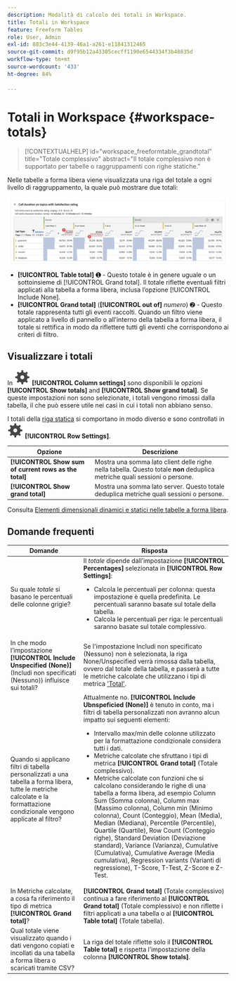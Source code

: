 ```yaml
---
description: Modalità di calcolo dei totali in Workspace.
title: Totali in Workspace
feature: Freeform Tables
role: User, Admin
exl-id: 883c3e44-4139-46a1-a261-e11841312465
source-git-commit: d9f95b12a43305cecff1190e6544334f3b48835d
workflow-type: tm+mt
source-wordcount: '433'
ht-degree: 84%

---
```


# Totali in Workspace {#workspace-totals}

>[!CONTEXTUALHELP]
>id="workspace_freeformtable_grandtotal"
>title="Totale complessivo"
>abstract="Il totale complessivo non è supportato per tabelle o raggruppamenti con righe statiche."

Nelle tabelle a forma libera viene visualizzata una riga del totale a ogni livello di raggruppamento, la quale può mostrare due totali:

![Tabella a forma libera che evidenzia il totale complessivo e il totale della tabella.](assets/total-row.png)

* **[!UICONTROL Table total]** ➊ - Questo totale è in genere uguale o un sottoinsieme di [!UICONTROL Grand total]. Il totale riflette eventuali filtri applicati alla tabella a forma libera, inclusa l’opzione [!UICONTROL Include None].
* **[!UICONTROL Grand total]** (**[!UICONTROL out of]** *numero*) ➋ - Questo totale rappresenta tutti gli eventi raccolti. Quando un filtro viene applicato a livello di pannello o all’interno della tabella a forma libera, il totale si rettifica in modo da riflettere tutti gli eventi che corrispondono ai criteri di filtro.




## Visualizzare i totali

In ![Impostazioni](/help/assets/icons/Setting.svg) **[!UICONTROL Column settings]** sono disponibili le opzioni **[!UICONTROL Show totals]** and **[!UICONTROL Show grand total]**. Se queste impostazioni non sono selezionate, i totali vengono rimossi dalla tabella, il che può essere utile nei casi in cui i totali non abbiano senso.


I totali della [riga statica](/help/analyze/analysis-workspace/visualizations/freeform-table/column-row-settings/manual-vs-dynamic-rows.md) si comportano in modo diverso e sono controllati in ![Impostazioni](/help/assets/icons/Setting.svg) **[!UICONTROL Row Settings]**.

| Opzione | Descrizione |
|---|---|
| **[!UICONTROL Show sum of current rows as the total]** | Mostra una somma lato client delle righe nella tabella. Questo totale **non** deduplica metriche quali sessioni o persone. |
| **[!UICONTROL Show grand total]** | Mostra una somma lato server. Questo totale deduplica metriche quali sessioni o persone. |

Consulta [Elementi dimensionali dinamici e statici nelle tabelle a forma libera](column-row-settings/manual-vs-dynamic-rows.md).


## Domande frequenti

| Domande | Risposta |
|---|---|
| Su quale *totale* si basano le percentuali delle colonne grigie? | Il *totale* dipende dall’impostazione **[!UICONTROL Percentages]** selezionata in **[!UICONTROL Row Settings]**:<ul><li>Calcola le percentuali per colonna: questa impostazione è quella predefinita. Le percentuali saranno basate sul totale della tabella.</li><li>Calcola le percentuali per riga: le percentuali saranno basate sul totale complessivo.</li></ul> |
| In che modo l’impostazione **[!UICONTROL Include Unspecified (None)]** (Includi non specificati (Nessuno)) influisce sui totali? | Se l&#39;impostazione Includi non specificato (Nessuno) non è selezionata, la riga None/Unspecified verrà rimossa dalla tabella, ovvero dal totale della tabella, e passerà a tutte le metriche calcolate che utilizzano i tipi di metrica [&#39;Total&#39;](/help/components/c-calcmetrics/c-workflow/cm-workflow/c-build-metrics/m-metric-type-alloc.md). |
| Quando si applicano filtri di tabella personalizzati a una tabella a forma libera, tutte le metriche calcolate e la formattazione condizionale vengono applicate al filtro? | Attualmente no. **[!UICONTROL Include Ubnspeficied (None)]** è tenuto in conto, ma i filtri di tabella personalizzati non avranno alcun impatto sui seguenti elementi:<ul><li>Intervallo max/min delle colonne utilizzato per la formattazione condizionale considera tutti i dati.</li><li>Metriche calcolate che sfruttano i tipi di metrica **[!UICONTROL Grand total]** (Totale complessivo).</li><li>Metriche calcolate con funzioni che si calcolano considerando le righe di una tabella a forma libera, ad esempio Column Sum (Somma colonna), Column max (Massimo colonna), Column min (Minimo colonna), Count (Conteggio), Mean (Media), Median (Mediana), Percentile (Percentile), Quartile (Quartile), Row Count (Conteggio righe), Standard Deviation (Deviazione standard), Variance (Varianza), Cumulative (Cumulativa), Cumulative Average (Media cumulativa), Regression variants (Varianti di regressione), T-Score, T-Test, Z-Score e Z-Test.</li></ul> |
| In Metriche calcolate, a cosa fa riferimento il tipo di metrica **[!UICONTROL Grand total]**? | **[!UICONTROL Grand total]** (Totale complessivo) continua a fare riferimento al **[!UICONTROL Grand total]** (Totale complessivo) e non riflette i filtri applicati a una tabella o al **[!UICONTROL Table total]** (Totale tabella). |
| Qual totale viene visualizzato quando i dati vengono copiati e incollati da una tabella a forma libera o scaricati tramite CSV? | La riga del totale riflette solo il **[!UICONTROL Table total]** e rispetta l’impostazione della colonna **[!UICONTROL Show totals]**. |

